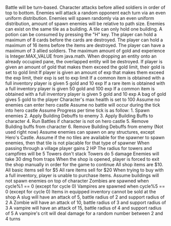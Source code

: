 Battle will be turn-based.
Character attacks before allied soldiers in order of top to bottom.
Enemies will attack a random opponent each turn via an even uniform distribution.
Enemies will spawn randomly via an even uniform distribution, amount of spawn enemies will be relative to path size.
Enemies can exist on the same tile as a building.
A tile can only hold one building.
A potion can be consumed by pressing the "H" key.
The player can hold a maximum of 8 cards before the cards are destroyed.
The player can hold a maximum of 16 items before the items are destroyed.
The player can have a maximum of 3 allied soldiers.
The maximum amount of gold and experience is Integer.MAX_VALUE from java.math.
When dropping an entity onto an already occupied pane, the overlapped entity will be destroyed.
If player is given an amount of gold that makes them exceed the gold limit, their gold is set to gold limit
If player is given an amount of exp that makes them exceed the exp limit, their exp is set to exp limit
If a common item is obtained with a full inventory player is given 5 gold and 10 exp
If a rare item is obtained with a full inventory player is given 50 gold and 100 exp
If a common item is obtained with a full inventory player is given 5 gold and 10 exp
A bag of gold gives 5 gold to the player
Character's max health is set to 100
Assume no enemies can enter hero castle
Assume no battle will occur during the tick into hero castle
Assume Progress per time tick is as follow:
    1. Spawn enemies
    2. Apply Building Debuffs to enemy
    3. Apply Building Buffs to character
    4. Run Battles if character is not on hero castle
    5. Remove Building buffs from character
    6. Remove Building Debuffs from enemy (Not used right now)
Assume enemies can spawn on any structures, except Hero's Castle.
Assume if the no tiles are available for the spawner to spawn enemies, then that tile is not placable for that type of spawner
When passing through a village player gains 2 HP
The radius for towers and campfires will be 5
Towers don't stack
Towers do 5 damage
Enemies will take 30 dmg from traps
When the shop is opened, player is forced to exit the shop manually in order for the game to continue
All shop items are $10.
All basic items sell for $5
All rare items sell for $20
When trying to buy with a full inventory, player is unable to purchase items.
Assume buildings will not spawn enemies on top of character
Zombies are spawned when cycle%1 == 0 (except for cycle 0)
Vampires are spawned when cycle%5 == 0 (except for cycle 0)
Items in equipped inventory cannot be sold at the shop
A slug will have an attack of 5, battle radius of 2 and support radius of 2
A Zombie will have an attack of 10, battle radius of 3 and support radius of 3
A vampire will have an attack of 15, battle radius of 4 and support radius of 5
A vampire's crit will deal damage for a random number between 2 and 4 turns

